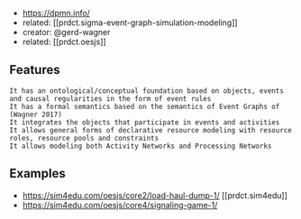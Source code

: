 
- https://dpmn.info/
- related: [[prdct.sigma-event-graph-simulation-modeling]]
- creator: @gerd-wagner
- related: [[prdct.oesjs]]

## Features


    It has an ontological/conceptual foundation based on objects, events and causal regularities in the form of event rules
    It has a formal semantics based on the semantics of Event Graphs of (Wagner 2017)
    It integrates the objects that participate in events and activities
    It allows general forms of declarative resource modeling with resource roles, resource pools and constraints
    It allows modeling both Activity Networks and Processing Networks

## Examples

- https://sim4edu.com/oesjs/core2/load-haul-dump-1/ [[prdct.sim4edu]]
- https://sim4edu.com/oesjs/core4/signaling-game-1/